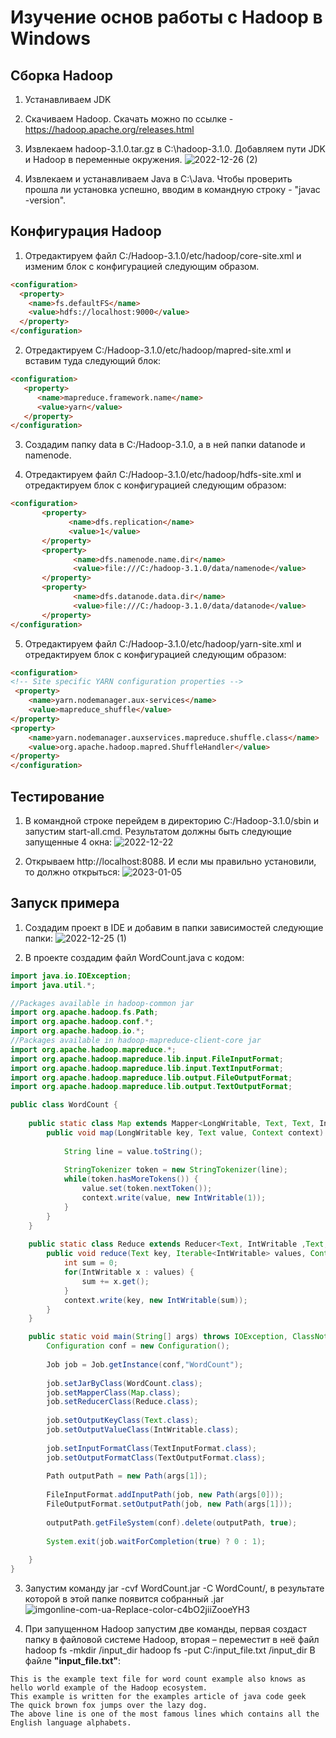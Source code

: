 # Изучение основ работы с Hadoop в Windows

## Сборка Hadoop

1. Устанавливаем JDK

2. Скачиваем Hadoop. Скачать можно по ссылке - https://hadoop.apache.org/releases.html

3. Извлекаем hadoop-3.1.0.tar.gz в С:\hadoop-3.1.0. Добавляем пути JDK и Hadoop в переменные окружения.
![2022-12-26 (2)](https://user-images.githubusercontent.com/79097818/210790900-e1ffe995-de61-4ea2-8a28-d0a76b61eac7.png)

4. Извлекаем и устанавливаем Java в C:\Java. Чтобы проверить прошла ли установка успешно, вводим в командную строку - "javac -version".

## Конфигурация Hadoop 

1. Отредактируем файл C:/Hadoop-3.1.0/etc/hadoop/core-site.xml и изменим блок с конфигурацией следующим образом.

```html
<configuration> 
  <property> 
    <name>fs.defaultFS</name> 
    <value>hdfs://localhost:9000</value> 
  </property> 
</configuration>
```

2. Отредактируем C:/Hadoop-3.1.0/etc/hadoop/mapred-site.xml и вставим туда следующий блок:
```html
<configuration> 
   <property> 
      <name>mapreduce.framework.name</name>
      <value>yarn</value> 
   </property> 
</configuration> 
```

3. Создадим папку data в C:/Hadoop-3.1.0, а в ней папки datanode и namenode.

4. Отредактируем файл C:/Hadoop-3.1.0/etc/hadoop/hdfs-site.xml и отредактируем блок с конфигурацией следующим образом:
```html
<configuration>
       <property>
             <name>dfs.replication</name>
             <value>1</value>
       </property>
       <property>
              <name>dfs.namenode.name.dir</name>
              <value>file:///C:/hadoop-3.1.0/data/namenode</value>
       </property>
       <property>
              <name>dfs.datanode.data.dir</name>
              <value>file:///C:/hadoop-3.1.0/data/datanode</value>
       </property>
</configuration>
```

5. Отредактируем файл C:/Hadoop-3.1.0/etc/hadoop/yarn-site.xml и отредактируем блок с конфигурацией следующим образом:
```html
<configuration>
<!-- Site specific YARN configuration properties -->
 <property>
    <name>yarn.nodemanager.aux-services</name>
	<value>mapreduce_shuffle</value>
</property>
<property>
    <name>yarn.nodemanager.auxservices.mapreduce.shuffle.class</name> 
	<value>org.apache.hadoop.mapred.ShuffleHandler</value>
</property>
</configuration>
```

## Тестирование

1. В командной строке перейдем в директорию C:/Hadoop-3.1.0/sbin и запустим start-all.cmd. Результатом должны быть следующие запущенные 4 окна:
![2022-12-22](https://user-images.githubusercontent.com/79097818/210794773-2a728892-c108-49b8-9257-09980c80c39c.png)

2. Открываем http://localhost:8088. И если мы правильно установили, то должно открыться:
![2023-01-05](https://user-images.githubusercontent.com/79097818/210796301-6d108081-c1db-402c-976b-3972aa0d08b0.png)

## Запуск примера

1. Создадим проект в IDE и добавим в папки зависимостей следующие папки:
![2022-12-25 (1)](https://user-images.githubusercontent.com/79097818/210796815-7e448b16-de27-4c6f-87fa-af1834bb46e9.png)

2. В проекте создадим файл WordCount.java с кодом:
```java
import java.io.IOException;
import java.util.*;

//Packages available in hadoop-common jar
import org.apache.hadoop.fs.Path;
import org.apache.hadoop.conf.*;
import org.apache.hadoop.io.*;
//Packages available in hadoop-mapreduce-client-core jar
import org.apache.hadoop.mapreduce.*;
import org.apache.hadoop.mapreduce.lib.input.FileInputFormat;
import org.apache.hadoop.mapreduce.lib.input.TextInputFormat;
import org.apache.hadoop.mapreduce.lib.output.FileOutputFormat;
import org.apache.hadoop.mapreduce.lib.output.TextOutputFormat;

public class WordCount {
	
	public static class Map extends Mapper<LongWritable, Text, Text, IntWritable>{
		public void map(LongWritable key, Text value, Context context) throws IOException, InterruptedException {
			
			String line = value.toString();
			
			StringTokenizer token = new StringTokenizer(line);
			while(token.hasMoreTokens()) {
				value.set(token.nextToken());
				context.write(value, new IntWritable(1));
			}
		}
	}
	
	public static class Reduce extends Reducer<Text, IntWritable ,Text, IntWritable>{
		public void reduce(Text key, Iterable<IntWritable> values, Context context) throws IOException, InterruptedException {
			int sum = 0;
			for(IntWritable x : values) {
				sum += x.get();
			}
			context.write(key, new IntWritable(sum));
		}
	}

	public static void main(String[] args) throws IOException, ClassNotFoundException, InterruptedException {
		Configuration conf = new Configuration();
		
		Job job = Job.getInstance(conf,"WordCount");
		
		job.setJarByClass(WordCount.class);
		job.setMapperClass(Map.class);
		job.setReducerClass(Reduce.class);
		
		job.setOutputKeyClass(Text.class);
		job.setOutputValueClass(IntWritable.class);
		
		job.setInputFormatClass(TextInputFormat.class);
		job.setOutputFormatClass(TextOutputFormat.class);
		
		Path outputPath = new Path(args[1]);
		
		FileInputFormat.addInputPath(job, new Path(args[0]));
		FileOutputFormat.setOutputPath(job, new Path(args[1]));
		
		outputPath.getFileSystem(conf).delete(outputPath, true);
		
		System.exit(job.waitForCompletion(true) ? 0 : 1);
		
	}
}
```
3. Запустим команду jar -cvf WordCount.jar -C WordCount/, в результате которой в этой папке появится собранный .jar
![imgonline-com-ua-Replace-color-c4bO2jiiZooeYH3](https://user-images.githubusercontent.com/79097818/210802122-75fbabea-c13d-4dfe-80ec-92049c9d71c4.jpg)

4. При запущенном Hadoop запустим две команды, первая создаст папку в файловой системе Hadoop, вторая – переместит в неё файл hadoop fs -mkdir /input_dir hadoop fs -put C:/input_file.txt /input_dir 
В файле **"input_file.txt"**:
```
This is the example text file for word count example also knows as hello world example of the Hadoop ecosystem.
This example is written for the examples article of java code geek
The quick brown fox jumps over the lazy dog.
The above line is one of the most famous lines which contains all the English language alphabets.
```
